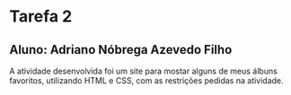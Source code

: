 # Tarefa 2
## Aluno: Adriano Nóbrega Azevedo Filho

A atividade desenvolvida foi um site para mostar alguns de meus álbuns favoritos, utilizando HTML e CSS, com as restrições pedidas na atividade. 
